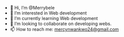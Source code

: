 - 👋 Hi, I’m @Merrybele
- 👀 I’m interested in Web development
- 🌱 I’m currently learning Web development
- 💞️ I’m looking to collaborate on developing webs.
- 📫 How to reach me: mercynwankwo24@gmail.com

<!---
Merrybele/Merrybele is a ✨ special ✨ repository because its `README.md` (this file) appears on your GitHub profile.
You can click the Preview link to take a look at your changes.
--->
